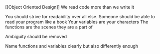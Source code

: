 [[Object Oriented Design]]
We read code more than we write it

You should strive for readability over all else.
Someone should be able to read your program like a book
Your variables are your characters
The functions are the scenes they are a part of

Ambiguity should be removed

Name functions and variables clearly but also differently enough

